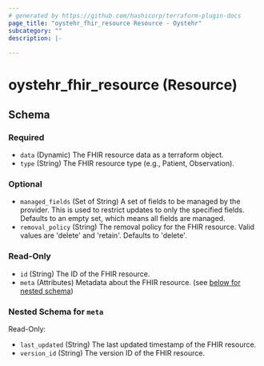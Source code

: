 ```yaml
---
# generated by https://github.com/hashicorp/terraform-plugin-docs
page_title: "oystehr_fhir_resource Resource - Oystehr"
subcategory: ""
description: |-
  
---
```


# oystehr_fhir_resource (Resource)





<!-- schema generated by tfplugindocs -->
## Schema

### Required

- `data` (Dynamic) The FHIR resource data as a terraform object.
- `type` (String) The FHIR resource type (e.g., Patient, Observation).

### Optional

- `managed_fields` (Set of String) A set of fields to be managed by the provider. This is used to restrict updates to only the specified fields. Defaults to an empty set, which means all fields are managed.
- `removal_policy` (String) The removal policy for the FHIR resource. Valid values are 'delete' and 'retain'. Defaults to 'delete'.

### Read-Only

- `id` (String) The ID of the FHIR resource.
- `meta` (Attributes) Metadata about the FHIR resource. (see [below for nested schema](#nestedatt--meta))

<a id="nestedatt--meta"></a>
### Nested Schema for `meta`

Read-Only:

- `last_updated` (String) The last updated timestamp of the FHIR resource.
- `version_id` (String) The version ID of the FHIR resource.
